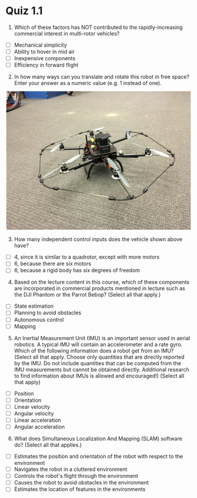 # Quiz 1.1

1. Which of these factors has NOT contributed to the rapidly-increasing commercial interest in multi-rotor vehicles?

- [ ] Mechanical simplicity
- [ ] Ability to hover in mid air
- [ ] Inexpensive components
- [ ] Efficiency in forward flight

2. In how many ways can you translate and rotate this robot in free space? Enter your answer as a numeric value (e.g. 1 instead of one). 

 <p align="center">
 <img src="Q2.jpeg" width="500"/>
 </p>

3. How many independent control inputs does the vehicle shown above have? 

- [ ] 4, since it is similar to a quadrotor, except with more motors
- [ ] 6, because there are six motors
- [ ] 6, because a rigid body has six degrees of freedom

4. Based on the lecture content in this course, which of these components are incorporated in commercial products mentioned in lecture such as the DJI Phantom or the Parrot Bebop? (Select all that apply.)

- [ ] State estimation
- [ ] Planning to avoid obstacles
- [ ] Autonomous control
- [ ] Mapping

5. An Inertial Measurement Unit (IMU)  is an important sensor used in aerial robotics. A typical IMU will contain an accelerometer and a rate gyro. Which of the following information does a robot get from an IMU? (Select all that apply. Choose only quantities that are directly reported by the IMU. Do not include quantities that can be computed from the IMU measurements but cannot be obtained directly. Additional research to find information about IMUs is allowed and encouraged!)  (Select all that apply)

- [ ] Position
- [ ] Orientation
- [ ] Linear velocity
- [ ] Angular velocity
- [ ] Linear acceleration
- [ ] Angular acceleration

6. What does  Simultaneous Localization And Mapping (SLAM) software do? (Select all that applies.)

- [ ] Estimates the position and orientation of the robot with respect to the environment
- [ ] Navigates the robot in a cluttered environment
- [ ] Controls the robot's flight through the environment
- [ ] Causes the robot to avoid obstacles in the environment
- [ ] Estimates the location of features in the environments